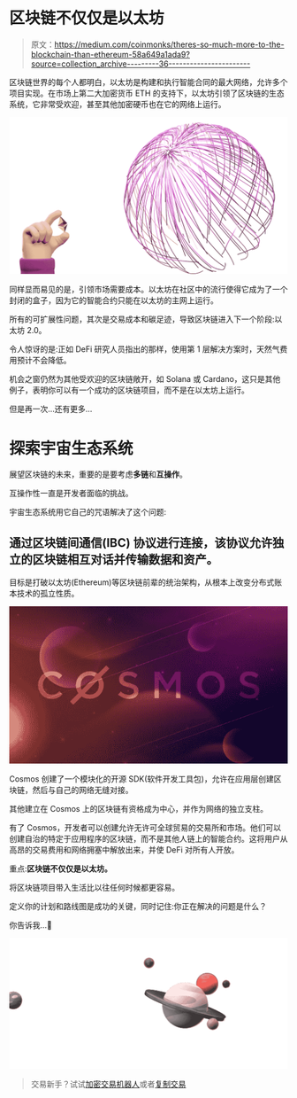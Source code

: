 # 区块链不仅仅是以太坊

> 原文：<https://medium.com/coinmonks/theres-so-much-more-to-the-blockchain-than-ethereum-58a649a1ada9?source=collection_archive---------36----------------------->

区块链世界的每个人都明白，以太坊是构建和执行智能合同的最大网络，允许多个项目实现。在市场上第二大加密货币 ETH 的支持下，以太坊引领了区块链的生态系统，它非常受欢迎，甚至其他加密硬币也在它的网络上运行。

![](img/32469f7200bdb8a982ea591024fa3913.png)

同样显而易见的是，引领市场需要成本。以太坊在社区中的流行使得它成为了一个封闭的盒子，因为它的智能合约只能在以太坊的主网上运行。

所有的可扩展性问题，其次是交易成本和碳足迹，导致区块链进入下一个阶段:以太坊 2.0。

令人惊讶的是:正如 DeFi 研究人员指出的那样，使用第 1 层解决方案时，天然气费用预计不会降低。

机会之窗仍然为其他受欢迎的区块链敞开，如 Solana 或 Cardano，这只是其他例子，表明你可以有一个成功的区块链项目，而不是在以太坊上运行。

但是再一次…还有更多…

# 探索宇宙生态系统

展望区块链的未来，重要的是要考虑**多链**和**互操作**。

互操作性一直是开发者面临的挑战。

宇宙生态系统用它自己的咒语解决了这个问题:

## 通过**区块链间通信(IBC)** 协议进行连接，该协议允许独立的区块链相互对话并传输数据和资产。

目标是打破以太坊(Ethereum)等区块链前辈的统治架构，从根本上改变分布式账本技术的孤立性质。

![](img/a0ee7bf88d63d156fed8fda6669bf7be.png)

Cosmos 创建了一个模块化的开源 SDK(软件开发工具包)，允许在应用层创建区块链，然后与自己的网络无缝对接。

其他建立在 Cosmos 上的区块链有资格成为中心，并作为网络的独立支柱。

有了 Cosmos，开发者可以创建允许无许可全球贸易的交易所和市场。他们可以创建自治的特定于应用程序的区块链，而不是其他人链上的智能合约。这将用户从高昂的交易费用和网络拥塞中解放出来，并使 DeFi 对所有人开放。

重点:**区块链不仅仅是以太坊。**

将区块链项目带入生活比以往任何时候都更容易。

定义你的计划和路线图是成功的关键，同时记住:你正在解决的问题是什么？

你告诉我...🚀

![](img/6cf736d5d71528a75dfc0164a843c7eb.png)

> 交易新手？试试[加密交易机器人](/coinmonks/crypto-trading-bot-c2ffce8acb2a)或者[复制交易](/coinmonks/top-10-crypto-copy-trading-platforms-for-beginners-d0c37c7d698c)